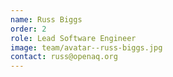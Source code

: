 ```yaml
---
name: Russ Biggs
order: 2
role: Lead Software Engineer
image: team/avatar--russ-biggs.jpg
contact: russ@openaq.org
---
```

